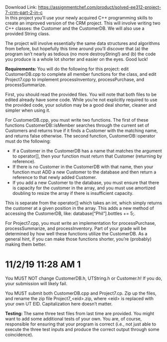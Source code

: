 Download Link: https://assignmentchef.com/product/solved-ee312-project-7-crm-part-2-in-c
<br>
<strong> </strong>In this project you’ll use your newly acquired C++ programming skills to create an improved version of the CRM project. This will involve writing two C++ classes: the Customer and the CustomerDB. We will also use a provided String class.

The project will involve essentially the same data structures and algorithms from before, but hopefully this time around you’ll discover that (a) the program isn’t nearly as tedious (no more destroyString!) and (b) the code you produce is a whole lot shorter and easier on the eyes. Good luck!

<strong>Requirements: </strong>You will do the following for this project: edit CustomerDB.cpp to complete all member functions for the class, and edit Project7.cpp to implement processInventory, processPurchase, and processSummarize.




First, you should read the provided files. You will note that both files to be edited already have some code. While you’re not explicitly required to use the provided code, your solution may be a good deal shorter, cleaner and simpler when using it.




For CustomerDB.cpp, you must write two functions. The first of these functions CustomerDB::isMember searches through the current set of Customers and returns true if it finds a Customer with the matching name, and returns false otherwise. The second function, CustomerDB::operator[](String) must do the following:

<ul>

 <li>If a Customer in the CustomerDB has a name that matches the argument to operator[], then your function must return that Customer (returning by reference).</li>

 <li>If there is no Customer in the CustomerDB with that name, then your function must ADD a new Customer to the database and then return a reference to that newly added Customer.</li>

 <li>If you add a new Customer to the database, you must ensure that there is capacity for the customer in the array, and you must use amortized doubling to resize the array if there is insufficient capacity.</li>

</ul>




This is separate from the operator[] which takes an int, which simply returns the customer at a given position in the array. This adds a new method of accessing the CustomerDB, like: database[“Phil”].bottles += 5;.




For Project7.cpp, you must write an implementation for processPurchase, processSummarize, and processInventory. Part of your grade will be determined by how well these functions utilize the CustomerDB. As a general hint, if you can make those functions shorter, you’re (probably) making them better.

<h1>11/2/19 11:28 AM                                                                                                                                                               1</h1>




You MUST NOT change CustomerDB.h, UTString.h or Customer.h! If you do, your submission will likely fail.




You MUST submit both CustomerDB.cpp and Project7.cp.  Zip up the files, and rename the zip file Project7_&lt;eid&gt;.zip, where &lt;eid&gt; is replaced with your own UT EID. Capitalization here doesn’t matter.




<strong>Testing: </strong>The same three test files from last time are provided. You might want to add some additional tests of your own. You are, of course, responsible for ensuring that your program is correct (i.e., not just able to execute the three test inputs and produce the correct output through some coincidence).